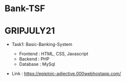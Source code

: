# Bank-TSF
# GRIPJULY21   
- Task1: Basic-Banking-System
  - Frontend : HTML, CSS, Javascript
  - Backend : PHP
  - Database : MySql

- Link : https://epiploic-adjective.000webhostapp.com/

